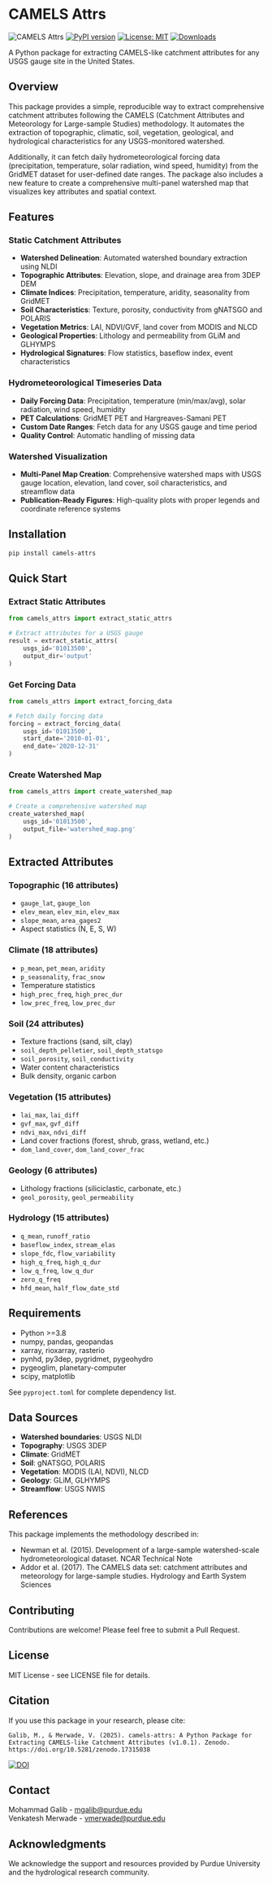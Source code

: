 # CAMELS Attrs
![CAMELS Attrs](assets/thumbnail.png)
[![PyPI version](https://badge.fury.io/py/camels-attrs.svg)](https://pypi.org/project/camels-attrs/)
[![License: MIT](https://img.shields.io/badge/License-MIT-green.svg)](https://opensource.org/licenses/MIT)
[![Downloads](https://static.pepy.tech/badge/camels-attrs)](https://pepy.tech/project/camels-attrs)

A Python package for extracting CAMELS-like catchment attributes for any USGS gauge site in the United States.

## Overview

This package provides a simple, reproducible way to extract comprehensive catchment attributes following the CAMELS (Catchment Attributes and Meteorology for Large-sample Studies) methodology. It automates the extraction of topographic, climatic, soil, vegetation, geological, and hydrological characteristics for any USGS-monitored watershed.

Additionally, it can fetch daily hydrometeorological forcing data (precipitation, temperature, solar radiation, wind speed, humidity) from the GridMET dataset for user-defined date ranges. The package also includes a new feature to create a comprehensive multi-panel watershed map that visualizes key attributes and spatial context.

## Features

### Static Catchment Attributes

- **Watershed Delineation**: Automated watershed boundary extraction using NLDI
- **Topographic Attributes**: Elevation, slope, and drainage area from 3DEP DEM
- **Climate Indices**: Precipitation, temperature, aridity, seasonality from GridMET
- **Soil Characteristics**: Texture, porosity, conductivity from gNATSGO and POLARIS
- **Vegetation Metrics**: LAI, NDVI/GVF, land cover from MODIS and NLCD
- **Geological Properties**: Lithology and permeability from GLiM and GLHYMPS
- **Hydrological Signatures**: Flow statistics, baseflow index, event characteristics

### Hydrometeorological Timeseries Data

- **Daily Forcing Data**: Precipitation, temperature (min/max/avg), solar radiation, wind speed, humidity
- **PET Calculations**: GridMET PET and Hargreaves-Samani PET
- **Custom Date Ranges**: Fetch data for any USGS gauge and time period
- **Quality Control**: Automatic handling of missing data

### Watershed Visualization

- **Multi-Panel Map Creation**: Comprehensive watershed maps with USGS gauge location, elevation, land cover, soil characteristics, and streamflow data
- **Publication-Ready Figures**: High-quality plots with proper legends and coordinate reference systems

## Installation

```bash
pip install camels-attrs
```

## Quick Start

### Extract Static Attributes

```python
from camels_attrs import extract_static_attrs

# Extract attributes for a USGS gauge
result = extract_static_attrs(
    usgs_id='01013500',
    output_dir='output'
)
```

### Get Forcing Data

```python
from camels_attrs import extract_forcing_data

# Fetch daily forcing data
forcing = extract_forcing_data(
    usgs_id='01013500',
    start_date='2010-01-01',
    end_date='2020-12-31'
)
```

### Create Watershed Map

```python
from camels_attrs import create_watershed_map

# Create a comprehensive watershed map
create_watershed_map(
    usgs_id='01013500',
    output_file='watershed_map.png'
)
```

## Extracted Attributes

### Topographic (16 attributes)

- `gauge_lat`, `gauge_lon`
- `elev_mean`, `elev_min`, `elev_max`
- `slope_mean`, `area_gages2`
- Aspect statistics (N, E, S, W)

### Climate (18 attributes)

- `p_mean`, `pet_mean`, `aridity`
- `p_seasonality`, `frac_snow`
- Temperature statistics
- `high_prec_freq`, `high_prec_dur`
- `low_prec_freq`, `low_prec_dur`

### Soil (24 attributes)

- Texture fractions (sand, silt, clay)
- `soil_depth_pelletier`, `soil_depth_statsgo`
- `soil_porosity`, `soil_conductivity`
- Water content characteristics
- Bulk density, organic carbon

### Vegetation (15 attributes)

- `lai_max`, `lai_diff`
- `gvf_max`, `gvf_diff`
- `ndvi_max`, `ndvi_diff`
- Land cover fractions (forest, shrub, grass, wetland, etc.)
- `dom_land_cover`, `dom_land_cover_frac`

### Geology (6 attributes)

- Lithology fractions (siliciclastic, carbonate, etc.)
- `geol_porosity`, `geol_permeability`

### Hydrology (15 attributes)

- `q_mean`, `runoff_ratio`
- `baseflow_index`, `stream_elas`
- `slope_fdc`, `flow_variability`
- `high_q_freq`, `high_q_dur`
- `low_q_freq`, `low_q_dur`
- `zero_q_freq`
- `hfd_mean`, `half_flow_date_std`

## Requirements

- Python >=3.8
- numpy, pandas, geopandas
- xarray, rioxarray, rasterio
- pynhd, py3dep, pygridmet, pygeohydro
- pygeoglim, planetary-computer
- scipy, matplotlib

See `pyproject.toml` for complete dependency list.

## Data Sources

- **Watershed boundaries**: USGS NLDI
- **Topography**: USGS 3DEP
- **Climate**: GridMET
- **Soil**: gNATSGO, POLARIS
- **Vegetation**: MODIS (LAI, NDVI), NLCD
- **Geology**: GLiM, GLHYMPS
- **Streamflow**: USGS NWIS

## References

This package implements the methodology described in:

- Newman et al. (2015). Development of a large-sample watershed-scale hydrometeorological dataset. NCAR Technical Note
- Addor et al. (2017). The CAMELS data set: catchment attributes and meteorology for large-sample studies. Hydrology and Earth System Sciences

## Contributing

Contributions are welcome! Please feel free to submit a Pull Request.

## License

MIT License - see LICENSE file for details.

## Citation

If you use this package in your research, please cite:

```
Galib, M., & Merwade, V. (2025). camels-attrs: A Python Package for Extracting CAMELS-like Catchment Attributes (v1.0.1). Zenodo. https://doi.org/10.5281/zenodo.17315038
```

[![DOI](https://zenodo.org/badge/DOI/10.5281/zenodo.17315038.svg)](https://doi.org/10.5281/zenodo.17315038)

## Contact

Mohammad Galib - mgalib@purdue.edu  
Venkatesh Merwade - vmerwade@purdue.edu

## Acknowledgments

We acknowledge the support and resources provided by Purdue University and the hydrological research community.
